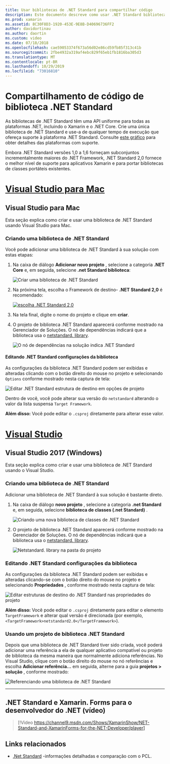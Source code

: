 ```yaml
---
title: Usar bibliotecas de .NET Standard para compartilhar código
description: Este documento descreve como usar .NET Standard bibliotecas para compartilhar código. Ele discute como criar uma biblioteca de .NET Standard, editar suas configurações e usá-la em um aplicativo.
ms.prod: xamarin
ms.assetid: 8C30F8D3-1920-453E-9E8B-D40696736FF2
author: davidortinau
ms.author: daortin
ms.custom: video
ms.date: 07/18/2018
ms.openlocfilehash: cae59053374f673a56d02e86cd59fb85f313c41b
ms.sourcegitcommit: 2fbe4932a319af4ebc829f65eb1fb1816ba305d3
ms.translationtype: MT
ms.contentlocale: pt-BR
ms.lasthandoff: 10/29/2019
ms.locfileid: "73016810"
---
```

# <a name="net-standard-library-code-sharing"></a>Compartilhamento de código de biblioteca .NET Standard

As bibliotecas de .NET Standard têm uma API uniforme para todas as plataformas .NET, incluindo o Xamarin e o .NET Core. Crie uma única biblioteca de .NET Standard e use-a de qualquer tempo de execução que ofereça suporte à plataforma .NET Standard. Consulte [este gráfico](https://docs.microsoft.com/dotnet/standard/net-standard#net-implementation-support) para obter detalhes das plataformas com suporte.

Embora .NET Standard versões 1,0 a 1,6 forneçam subconjuntos incrementalmente maiores do .NET Framework, .NET Standard 2,0 fornece o melhor nível de suporte para aplicativos Xamarin e para portar bibliotecas de classes portáteis existentes.

# <a name="visual-studio-for-mactabmacos"></a>[Visual Studio para Mac](#tab/macos)

## <a name="visual-studio-for-mac"></a>Visual Studio para Mac

Esta seção explica como criar e usar uma biblioteca de .NET Standard usando Visual Studio para Mac.

### <a name="creating-a-net-standard-library"></a>Criando uma biblioteca de .NET Standard

Você pode adicionar uma biblioteca de .NET Standard à sua solução com estas etapas:

1. Na caixa de diálogo **Adicionar novo projeto** , selecione a categoria **.NET Core** e, em seguida, selecione **.net Standard biblioteca**:

    ![Criar uma biblioteca de .NET Standard](net-standard-images/vsm01-m157.png "Criando uma nova biblioteca de .NET Standard")

2. Na próxima tela, escolha o Framework de destino- **.NET Standard 2,0** é recomendado:

    [![escolha .NET Standard 2,0](net-standard-images/vsm01a-m157-sml.png)](net-standard-images/vsm01a-m157.png#lightbox)

3. Na tela final, digite o nome do projeto e clique em **criar**.

4. O projeto de biblioteca .NET Standard aparecerá conforme mostrado na Gerenciador de Soluções. O nó de dependências indicará que a biblioteca usa o [netstandard. library](https://www.nuget.org/packages/NETStandard.Library/).

    ![O nó de dependências na solução indica .NET Standard](net-standard-images/vsm02-m157.png)

#### <a name="editing-net-standard-library-settings"></a>Editando .NET Standard configurações da biblioteca

As configurações da biblioteca .NET Standard podem ser exibidas e alteradas clicando com o botão direito do mouse no projeto e selecionando `Options` conforme mostrado nesta captura de tela:

![Editar .NET Standard estrutura de destino em opções de projeto](net-standard-images/vsm03-m157.png "Editar a versão do .NET Standard Framework de destino em opções de projeto")

Dentro de você, você pode alterar sua versão do `netstandard` alterando o valor da lista suspensa `Target Framework`.

**Além disso:** Você pode editar o `.csproj` diretamente para alterar esse valor.

# <a name="visual-studiotabwindows"></a>[Visual Studio](#tab/windows)

## <a name="visual-studio-2017-windows"></a>Visual Studio 2017 (Windows)

Esta seção explica como criar e usar uma biblioteca de .NET Standard usando o Visual Studio.

### <a name="creating-a-net-standard-library"></a>Criando uma biblioteca de .NET Standard

Adicionar uma biblioteca de .NET Standard à sua solução é bastante direto.

1. Na caixa de diálogo **novo projeto** , selecione a categoria **.net Standard** e, em seguida, selecione **biblioteca de classes (.net Standard)** .

    ![Criando uma nova biblioteca de classes de .NET Standard](net-standard-images/vs01-w157.png "Criar nova biblioteca de classes de .NET Standard")

2. O projeto de biblioteca .NET Standard aparecerá conforme mostrado na Gerenciador de Soluções. O nó de dependências indicará que a biblioteca usa o [netstandard. library](https://www.nuget.org/packages/NETStandard.Library/).

    ![Netstandard. library na pasta do projeto](net-standard-images/vs02-w157.png ".NET Standard projeto na solução")

### <a name="editing-net-standard-library-settings"></a>Editando .NET Standard configurações da biblioteca

As configurações da biblioteca .NET Standard podem ser exibidas e alteradas clicando-se com o botão direito do mouse no projeto e selecionando **Propriedades** , conforme mostrado nesta captura de tela:

![Editar estruturas de destino do .NET Standard nas propriedades do projeto](net-standard-images/vs03-w157.png "Referencie uma biblioteca de .NET Standard da mesma maneira que outros projetos")

**Além disso:** Você pode editar o `.csproj` diretamente para editar o elemento `TargetFramework` e alterar qual versão é direcionada (por exemplo, `<TargetFramework>netstandard2.0</TargetFramework>`).

### <a name="using-a-net-standard-library-project"></a>Usando um projeto de biblioteca .NET Standard

Depois que uma biblioteca de .NET Standard tiver sido criada, você poderá adicionar uma referência a ela de qualquer aplicativo compatível ou projeto de biblioteca da mesma maneira que normalmente adiciona referências. No Visual Studio, clique com o botão direito do mouse no nó referências e escolha **Adicionar referência...** em seguida, alterne para a guia **projetos > solução** , conforme mostrado:

![Referenciando uma biblioteca de .NET Standard](net-standard-images/vs04.png "No Visual Studio, clique com o botão direito do mouse no nó referências e escolha Adicionar referência... em seguida, alterne para a guia projetos de solução conforme mostrado")

-----

## <a name="net-standard-and-xamarinforms-for-the-net-developer-video"></a>.NET Standard e Xamarin. Forms para o desenvolvedor do .NET (vídeo)

> [!Video https://channel9.msdn.com/Shows/XamarinShow/NET-Standard-and-XamarinForms-for-the-NET-Developer/player]

## <a name="related-links"></a>Links relacionados

* [.Net Standard](https://docs.microsoft.com/dotnet/standard/net-standard) -informações detalhadas e comparação com o PCL.
